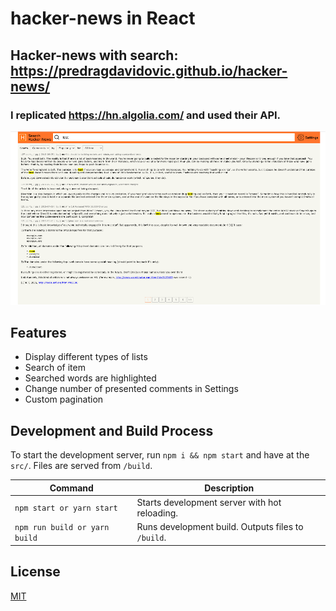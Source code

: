 # hacker-news in React

## Hacker-news with search: https://predragdavidovic.github.io/hacker-news/

### I replicated https://hn.algolia.com/ and used their API.

![hacker-news](https://raw.githubusercontent.com/predragdavidovic/hacker-news/master/hacker-news-screenshot.png)

## Features

* Display different types of lists
* Search of item
* Searched words are highlighted
* Change number of presented comments in Settings
* Custom pagination 

## Development and Build Process

To start the development server, run `npm i && npm start` and have at the `src/`. Files are served from `/build`.

| Command | Description |
| ------- | ----------- |
| `npm start or yarn start` | Starts development server with hot reloading. |
| `npm run build or yarn build` | Runs development build. Outputs files to `/build`. |

## License

[MIT](LICENSE)
